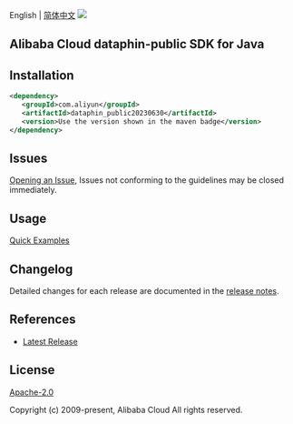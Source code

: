 English | [简体中文](README-CN.md)
![](https://aliyunsdk-pages.alicdn.com/icons/AlibabaCloud.svg)

## Alibaba Cloud dataphin-public SDK for Java

## Installation

```xml
<dependency>
   <groupId>com.aliyun</groupId>
   <artifactId>dataphin_public20230630</artifactId>
   <version>Use the version shown in the maven badge</version>
</dependency>
```

## Issues
[Opening an Issue](https://github.com/aliyun/alibabacloud-java-sdk/issues/new), Issues not conforming to the guidelines may be closed immediately.

## Usage
[Quick Examples](https://github.com/aliyun/alibabacloud-java-sdk/blob/master/docs/0-Examples-EN.md#quick-examples)

## Changelog
Detailed changes for each release are documented in the [release notes](./ChangeLog.txt).

## References
* [Latest Release](https://github.com/aliyun/alibabacloud-java-sdk/)

## License
[Apache-2.0](http://www.apache.org/licenses/LICENSE-2.0)

Copyright (c) 2009-present, Alibaba Cloud All rights reserved.